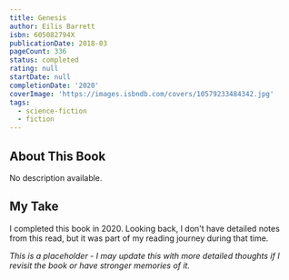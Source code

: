```yaml
---
title: Genesis
author: Eilis Barrett
isbn: 605082794X
publicationDate: 2018-03
pageCount: 336
status: completed
rating: null
startDate: null
completionDate: '2020'
coverImage: 'https://images.isbndb.com/covers/10579233484342.jpg'
tags:
  - science-fiction
  - fiction
---
```


## About This Book

No description available.

## My Take

I completed this book in 2020. Looking back, I don't have detailed notes from this read, but it was part of my reading journey during that time.

_This is a placeholder - I may update this with more detailed thoughts if I revisit the book or have stronger memories of it._
